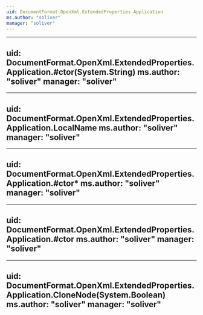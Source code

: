 ```yaml
---
uid: DocumentFormat.OpenXml.ExtendedProperties.Application
ms.author: "soliver"
manager: "soliver"
---
```


---
uid: DocumentFormat.OpenXml.ExtendedProperties.Application.#ctor(System.String)
ms.author: "soliver"
manager: "soliver"
---

---
uid: DocumentFormat.OpenXml.ExtendedProperties.Application.LocalName
ms.author: "soliver"
manager: "soliver"
---

---
uid: DocumentFormat.OpenXml.ExtendedProperties.Application.#ctor*
ms.author: "soliver"
manager: "soliver"
---

---
uid: DocumentFormat.OpenXml.ExtendedProperties.Application.#ctor
ms.author: "soliver"
manager: "soliver"
---

---
uid: DocumentFormat.OpenXml.ExtendedProperties.Application.CloneNode(System.Boolean)
ms.author: "soliver"
manager: "soliver"
---
